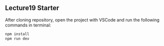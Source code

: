 ## Lecture19 Starter

After cloning repository, open the project with VSCode and run the following commands in terminal:

```bash
npm install
npm run dev
```
